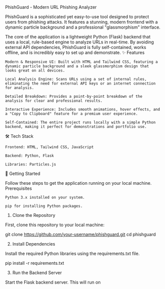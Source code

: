 PhishGuard - Modern URL Phishing Analyzer

PhishGuard is a sophisticated yet easy-to-use tool designed to protect users from phishing attacks. It features a stunning, modern frontend with a dynamic particle background and a professional "glassmorphism" interface.

The core of the application is a lightweight Python (Flask) backend that uses a local, rule-based engine to analyze URLs in real-time. By avoiding external API dependencies, PhishGuard is fully self-contained, works offline, and is incredibly easy to set up and demonstrate.
✨ Features

    Modern & Responsive UI: Built with HTML and Tailwind CSS, featuring a dynamic particle background and a sleek glassmorphism design that looks great on all devices.

    Local Analysis Engine: Scans URLs using a set of internal rules, eliminating the need for external API keys or an internet connection for analysis.

    Detailed Breakdown: Provides a point-by-point breakdown of the analysis for clear and professional results.

    Interactive Experience: Includes smooth animations, hover effects, and a "Copy to Clipboard" feature for a premium user experience.

    Self-Contained: The entire project runs locally with a simple Python backend, making it perfect for demonstrations and portfolio use.

🛠️ Tech Stack

    Frontend: HTML, Tailwind CSS, JavaScript

    Backend: Python, Flask

    Libraries: Particles.js

🚀 Getting Started

Follow these steps to get the application running on your local machine.
Prerequisites

    Python 3.x installed on your system.

    pip for installing Python packages.

1. Clone the Repository

First, clone this repository to your local machine:

git clone https://github.com/your-username/phishguard.git
cd phishguard

2. Install Dependencies

Install the required Python libraries using the requirements.txt file.

pip install -r requirements.txt

3. Run the Backend Server

Start the Flask backend server. This will run on
